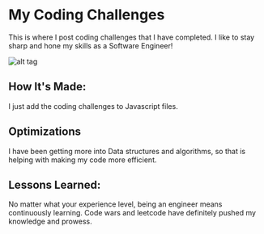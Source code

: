 # My Coding Challenges
This is where I post coding challenges that I have completed. I like to stay sharp and hone my skills as a Software Engineer!


![alt tag](https://www.google.com/url?sa=i&url=https%3A%2F%2Fwww.thedailybeast.com%2Fi-took-the-one-hour-of-code-challenge&psig=AOvVaw0VPcVEnDU2VS-P0a5dfpWj&ust=1665852702916000&source=images&cd=vfe&ved=0CAwQjRxqFwoTCKCZvYiX4PoCFQAAAAAdAAAAABAE)

## How It's Made:
I just add the coding challenges to Javascript files.

## Optimizations
I have been getting more into Data structures and algorithms, so that is helping with making my code more efficient.  

## Lessons Learned:

No matter what your experience level, being an engineer means continuously learning. Code wars and leetcode have definitely pushed my knowledge and prowess.


